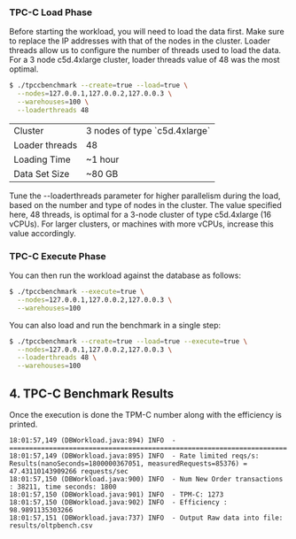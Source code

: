 ### TPC-C Load Phase

Before starting the workload, you will need to load the data first. Make sure
to replace the IP addresses with that of the nodes in the cluster. Loader
threads allow us to configure the number of threads used to load the data. For
a 3 node c5d.4xlarge cluster, loader threads value of 48 was the most optimal.

```sh
$ ./tpccbenchmark --create=true --load=true \
  --nodes=127.0.0.1,127.0.0.2,127.0.0.3 \
  --warehouses=100 \
  --loaderthreads 48
```

<table>
  <tbody>
    <tr>
      <td>Cluster</td>
      <td>3 nodes of type `c5d.4xlarge`</td>
    </tr>
    <tr>
      <td>Loader threads</td>
      <td>48</td>
    </tr>
    <tr>
      <td>Loading Time</td>
      <td>~1 hour</td>
    </tr>
    <tr>
      <td>Data Set Size</td>
      <td>~80 GB</td>
    </tr>
  </tbody>
</table>

Tune the --loaderthreads parameter for higher parallelism during the load, based on the number and type of nodes in the cluster. The value specified here, 48 threads, is optimal for a 3-node cluster of type c5d.4xlarge (16 vCPUs). For larger clusters, or machines with more vCPUs, increase this value accordingly.

### TPC-C Execute Phase

You can then run the workload against the database as follows:

```sh
$ ./tpccbenchmark --execute=true \
  --nodes=127.0.0.1,127.0.0.2,127.0.0.3 \
  --warehouses=100
```

You can also load and run the benchmark in a single step:
```sh
$ ./tpccbenchmark --create=true --load=true --execute=true \
  --nodes=127.0.0.1,127.0.0.2,127.0.0.3 \
  --loaderthreads 48 \
  --warehouses=100
```

## 4. TPC-C Benchmark Results

Once the execution is done the TPM-C number along with the efficiency is printed.

```
18:01:57,149 (DBWorkload.java:894) INFO  - ======================================================================
18:01:57,149 (DBWorkload.java:895) INFO  - Rate limited reqs/s: Results(nanoSeconds=1800000367051, measuredRequests=85376) = 47.43110143909266 requests/sec
18:01:57,150 (DBWorkload.java:900) INFO  - Num New Order transactions : 38211, time seconds: 1800
18:01:57,150 (DBWorkload.java:901) INFO  - TPM-C: 1273
18:01:57,150 (DBWorkload.java:902) INFO  - Efficiency : 98.9891135303266
18:01:57,151 (DBWorkload.java:737) INFO  - Output Raw data into file: results/oltpbench.csv
```
